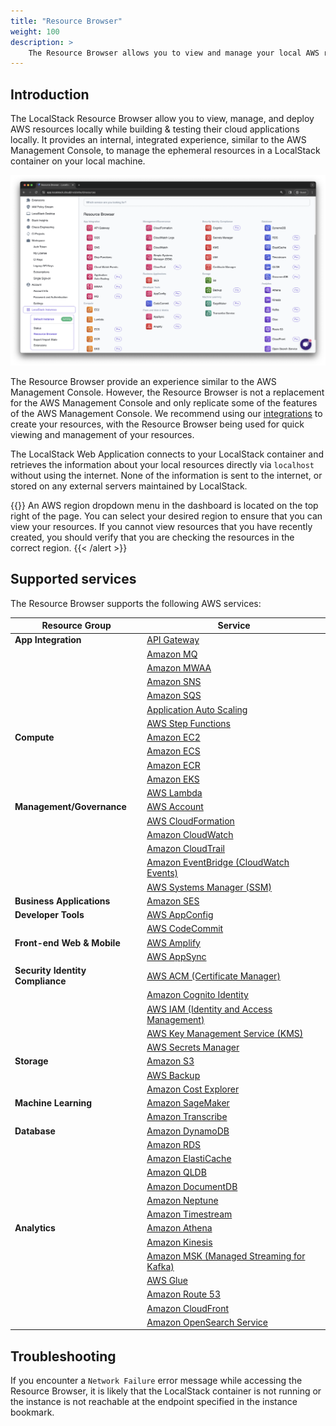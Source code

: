```yaml
---
title: "Resource Browser"
weight: 100
description: >
    The Resource Browser allows you to view and manage your local AWS resources through the LocalStack Web Application.
---
```


## Introduction

The LocalStack Resource Browser allow you to view, manage, and deploy AWS resources locally while building & testing their cloud applications locally. It provides an internal, integrated experience, similar to the AWS Management Console, to manage the ephemeral resources in a LocalStack container on your local machine.

<img src="resource-browser.png" alt="LocalStack Web Application's Resource Browsers outlining various local AWS services" title="Resource Browser" width="900" />

The Resource Browser provide an experience similar to the AWS Management Console. However, the Resource Browser is not a replacement for the AWS Management Console and only replicate some of the features of the AWS Management Console. We recommend using our [integrations](https://docs.localstack.cloud/user-guide/integrations/) to create your resources, with the Resource Browser being used for quick viewing and management of your resources.

The LocalStack Web Application connects to your LocalStack container and retrieves the information about your local resources directly via `localhost` without using the internet. None of the information is sent to the internet, or stored on any external servers maintained by LocalStack.

{{<alert title="Switching AWS regions">}}
An AWS region dropdown menu in the dashboard is located on the top right of the page. You can select your desired region to ensure that you can view your resources. If you cannot view resources that you have recently created, you should verify that you are checking the resources in the correct region.
{{< /alert >}}

## Supported services

The Resource Browser supports the following AWS services:

| Resource Group               | Service                                                                                               | 
|------------------------------|-------------------------------------------------------------------------------------------------------|
| **App Integration**          | [API Gateway](https://app.localstack.cloud/inst/default/resources/apigateway)                          | 
|                              | [Amazon MQ](https://app.localstack.cloud/inst/default/resources/mq/brokers)                                    | 
|                              | [Amazon MWAA](https://app.localstack.cloud/inst/default/resources/mwaa/environments)                                | 
|                              | [Amazon SNS](https://app.localstack.cloud/inst/default/resources/sns)                                  | 
|                              | [Amazon SQS](https://app.localstack.cloud/inst/default/resources/sqs)                                  | 
|                              | [Application Auto Scaling](https://app.localstack.cloud/inst/default/resources/application-autoscaling) | 
|                              | [AWS Step Functions](https://app.localstack.cloud/inst/default/resources/stepfunctions)                | 
| **Compute**                  | [Amazon EC2](https://app.localstack.cloud/inst/default/resources/ec2)                                  | 
|                              | [Amazon ECS](https://app.localstack.cloud/inst/default/resources/ecs)                                  | 
|                              | [Amazon ECR](https://app.localstack.cloud/inst/default/resources/ecr/repositories)                                  | 
|                              | [Amazon EKS](https://app.localstack.cloud/inst/default/resources/eks/clusters)                                  | 
|                              | [AWS Lambda](https://app.localstack.cloud/inst/default/resources/lambda/functions)                                | 
| **Management/Governance**    | [AWS Account](https://app.localstack.cloud/inst/default/resources/account/contactinfo) |
|                              | [AWS CloudFormation](https://app.localstack.cloud/inst/default/resources/cloudformation)                | 
|                              | [Amazon CloudWatch](https://app.localstack.cloud/inst/default/resources/cloudwatch)                      | 
|                              | [Amazon CloudTrail](https://app.localstack.cloud/inst/default/resources/cloudtrail/events)                      | 
|                              | [Amazon EventBridge (CloudWatch Events)](https://app.localstack.cloud/inst/default/resources/events)    | 
|                              | [AWS Systems Manager (SSM)](https://app.localstack.cloud/inst/default/resources/ssm)                    | 
| **Business Applications**    | [Amazon SES](https://app.localstack.cloud/inst/default/resources/ses)                                    | 
| **Developer Tools**          | [AWS AppConfig](https://app.localstack.cloud/inst/default/resources/appconfig/applications)                          | 
|                              | [AWS CodeCommit](https://app.localstack.cloud/inst/default/resources/codecommit/repositories)                        | 
| **Front-end Web & Mobile**   | [AWS Amplify](https://app.localstack.cloud/inst/default/resources/amplify/apps)                                | 
|                              | [AWS AppSync](https://app.localstack.cloud/inst/default/resources/appsync)                                | 
| **Security Identity Compliance** | [AWS ACM (Certificate Manager)](https://app.localstack.cloud/inst/default/resources/acm/certificates)               | 
|                              | [Amazon Cognito Identity](https://app.localstack.cloud/inst/default/resources/cognito-idp)              | 
|                              | [AWS IAM (Identity and Access Management)](https://app.localstack.cloud/inst/default/resources/iam)    | 
|                              | [AWS Key Management Service (KMS)](https://app.localstack.cloud/inst/default/resources/kms)            | 
|                              | [AWS Secrets Manager](https://app.localstack.cloud/inst/default/resources/secretsmanager)                | 
| **Storage**                  | [Amazon S3](https://app.localstack.cloud/inst/default/resources/s3)                                      | 
|                              | [AWS Backup](https://app.localstack.cloud/inst/default/resources/backup/plans)                                |
|                               | [Amazon Cost Explorer](https://app.localstack.cloud/inst/default/resources/ce/costcategorydefinitions)                                | 
| **Machine Learning**         | [Amazon SageMaker](https://app.localstack.cloud/inst/default/resources/sagemaker/models)                        | 
|                              | [Amazon Transcribe](https://app.localstack.cloud/inst/default/resources/transcribe/transcriptionjobs)                      | 
| **Database**                 | [Amazon DynamoDB](https://app.localstack.cloud/inst/default/resources/dynamodb)                          | 
|                              | [Amazon RDS](https://app.localstack.cloud/inst/default/resources/rds)                                    | 
|                              | [Amazon ElastiCache](https://app.localstack.cloud/inst/default/resources/elasticache)                    | 
|                              | [Amazon QLDB](https://app.localstack.cloud/inst/default/resources/qldb/ledgers)                                  | 
|                              | [Amazon DocumentDB](https://app.localstack.cloud/inst/default/resources/docdb/clusters) | 
|                               | [Amazon Neptune](https://app.localstack.cloud/inst/default/resources/neptune/clusters) |
|                              | [Amazon Timestream](https://app.localstack.cloud/inst/default/resources/timestream-write) |
| **Analytics**                | [Amazon Athena](https://app.localstack.cloud/inst/default/resources/athena/databases)                     | 
|                              | [Amazon Kinesis](https://app.localstack.cloud/inst/default/resources/kinesis)                            | 
|                              | [Amazon MSK (Managed Streaming for Kafka)](https://app.localstack.cloud/inst/default/resources/kafka)     |  
|                              | [AWS Glue](https://app.localstack.cloud/inst/default/resources/glue)                                      | 
|                              | [Amazon Route 53](https://app.localstack.cloud/inst/default/resources/route53)                            | 
|                              | [Amazon CloudFront](https://app.localstack.cloud/inst/default/resources/cloudfront/distributions)                        | 
|                              | [Amazon OpenSearch Service](https://app.localstack.cloud/inst/default/resources/opensearch/domains) | 

## Troubleshooting

If you encounter a `Network Failure` error message while accessing the Resource Browser, it is likely that the LocalStack container is not running or the instance is not reachable at the endpoint specified in the instance bookmark.
